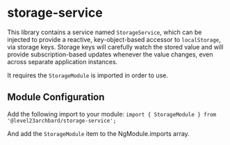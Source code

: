 # storage-service

This library contains a service named `StorageService`, which can be injected to provide a reactive, key-object-based accessor to `localStorage`, via storage keys. Storage keys will carefully watch the stored value and will provide subscription-based updates whenever the value changes, even across separate application instances.

It requires the `StorageModule` is imported in order to use.

## Module Configuration

Add the following import to your module:
`import { StorageModule } from '@level23archbard/storage-service';`

And add the `StorageModule` item to the NgModule.imports array.
